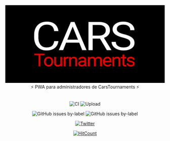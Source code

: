 <div align="center">
  <img src="./src/assets/images/banner.png">
</div>
<div align="center">
  ⚡️ PWA para administradores de CarsTournaments ⚡️
</div>
<br />
<div align="center">

![CI](https://github.com/carsTournaments/admin/actions/workflows/ci.yml/badge.svg) ![Upload](https://github.com/carsTournaments/admin/actions/workflows/upload-firebase.yml/badge.svg)

![GitHub issues by-label](https://img.shields.io/github/issues/carstournaments/admin/bug?label=Bugs&style=plastic) ![GitHub issues by-label](https://img.shields.io/github/issues/carstournaments/admin/enhancement?label=Enhancements&style=plastic)

[![Twitter](https://img.shields.io/twitter/follow/CarsTournaments)](https://twitter.com/CarsTournaments)

[![HitCount](https://hits.dwyl.com/carsTournaments/admin.svg?style=flat-square)](http://hits.dwyl.com/josexs/carsTournaments-admin)

</div>
